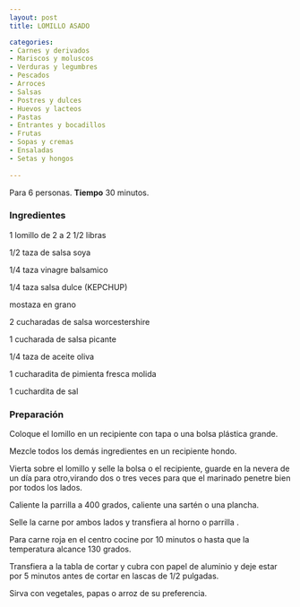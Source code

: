 ```yaml
---
layout: post
title: LOMILLO ASADO

categories:
- Carnes y derivados
- Mariscos y moluscos
- Verduras y legumbres
- Pescados
- Arroces
- Salsas
- Postres y dulces
- Huevos y lacteos
- Pastas
- Entrantes y bocadillos
- Frutas
- Sopas y cremas
- Ensaladas
- Setas y hongos
 
---
```

Para 6 personas.
<b>Tiempo</b> 30 minutos.

<h3>Ingredientes</h3>
1 lomillo de 2 a 2 1/2 libras

1/2 taza de salsa soya

1/4 taza vinagre balsamico

1/4 taza salsa dulce (KEPCHUP)

mostaza en grano

2 cucharadas de salsa worcestershire

1 cucharada de salsa picante

1/4 taza de aceite oliva

1 cucharadita de pimienta fresca molida

1 cuchardita de sal

<h3>Preparación</h3>
Coloque el lomillo en un recipiente con tapa o una bolsa plástica grande.

Mezcle todos los demás ingredientes en un recipiente hondo.

Vierta sobre el lomillo y selle la bolsa o el recipiente, guarde en la nevera de un día para otro,virando dos o tres veces para que el marinado penetre bien por todos los lados.

Caliente la parrilla a 400 grados, caliente una sartén o una plancha.

Selle la carne por ambos lados y transfiera al horno o parrilla .

Para carne roja en el centro cocine por 10 minutos o hasta que la temperatura alcance 130 grados.

Transfiera a la tabla de cortar y cubra con papel de aluminio y deje estar por 5 minutos antes de cortar en lascas de 1/2 pulgadas.

Sirva con vegetales, papas o arroz de su preferencia.

